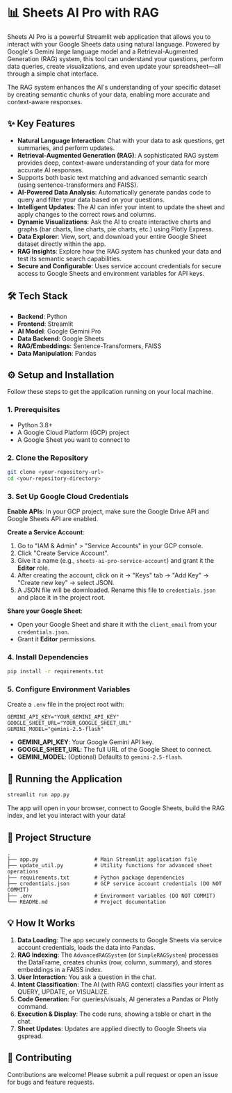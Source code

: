 # 📊 Sheets AI Pro with RAG

Sheets AI Pro is a powerful Streamlit web application that allows you to interact with your Google Sheets data using natural language. Powered by Google's Gemini large language model and a Retrieval-Augmented Generation (RAG) system, this tool can understand your questions, perform data queries, create visualizations, and even update your spreadsheet—all through a simple chat interface.

The RAG system enhances the AI's understanding of your specific dataset by creating semantic chunks of your data, enabling more accurate and context-aware responses.

## ✨ Key Features
- **Natural Language Interaction**: Chat with your data to ask questions, get summaries, and perform updates.  
- **Retrieval-Augmented Generation (RAG)**: A sophisticated RAG system provides deep, context-aware understanding of your data for more accurate AI responses.  
- Supports both basic text matching and advanced semantic search (using sentence-transformers and FAISS).  
- **AI-Powered Data Analysis**: Automatically generate pandas code to query and filter your data based on your questions.  
- **Intelligent Updates**: The AI can infer your intent to update the sheet and apply changes to the correct rows and columns.  
- **Dynamic Visualizations**: Ask the AI to create interactive charts and graphs (bar charts, line charts, pie charts, etc.) using Plotly Express.  
- **Data Explorer**: View, sort, and download your entire Google Sheet dataset directly within the app.  
- **RAG Insights**: Explore how the RAG system has chunked your data and test its semantic search capabilities.  
- **Secure and Configurable**: Uses service account credentials for secure access to Google Sheets and environment variables for API keys.  

## 🛠️ Tech Stack
- **Backend**: Python  
- **Frontend**: Streamlit  
- **AI Model**: Google Gemini Pro  
- **Data Backend**: Google Sheets  
- **RAG/Embeddings**: Sentence-Transformers, FAISS  
- **Data Manipulation**: Pandas  

## ⚙️ Setup and Installation

Follow these steps to get the application running on your local machine.

### 1. Prerequisites
- Python 3.8+  
- A Google Cloud Platform (GCP) project  
- A Google Sheet you want to connect to  

### 2. Clone the Repository
```bash
git clone <your-repository-url>
cd <your-repository-directory>
```

### 3. Set Up Google Cloud Credentials
**Enable APIs**: In your GCP project, make sure the Google Drive API and Google Sheets API are enabled.  

**Create a Service Account**:
1. Go to "IAM & Admin" > "Service Accounts" in your GCP console.  
2. Click "Create Service Account".  
3. Give it a name (e.g., `sheets-ai-pro-service-account`) and grant it the **Editor** role.  
4. After creating the account, click on it → "Keys" tab → "Add Key" → "Create new key" → select JSON.  
5. A JSON file will be downloaded. Rename this file to `credentials.json` and place it in the project root.  

**Share your Google Sheet**:  
- Open your Google Sheet and share it with the `client_email` from your `credentials.json`.  
- Grant it **Editor** permissions.  

### 4. Install Dependencies
```bash
pip install -r requirements.txt
```

### 5. Configure Environment Variables
Create a `.env` file in the project root with:
```env
GEMINI_API_KEY="YOUR_GEMINI_API_KEY"
GOOGLE_SHEET_URL="YOUR_GOOGLE_SHEET_URL"
GEMINI_MODEL="gemini-2.5-flash"
```

- **GEMINI_API_KEY**: Your Google Gemini API key.  
- **GOOGLE_SHEET_URL**: The full URL of the Google Sheet to connect.  
- **GEMINI_MODEL**: (Optional) Defaults to `gemini-2.5-flash`.  

## 🚀 Running the Application
```bash
streamlit run app.py
```
The app will open in your browser, connect to Google Sheets, build the RAG index, and let you interact with your data!  

## 📂 Project Structure
```
.
├── app.py                  # Main Streamlit application file
├── update_util.py          # Utility functions for advanced sheet operations
├── requirements.txt        # Python package dependencies
├── credentials.json        # GCP service account credentials (DO NOT COMMIT)
├── .env                    # Environment variables (DO NOT COMMIT)
└── README.md               # Project documentation
```

## 💡 How It Works
1. **Data Loading**: The app securely connects to Google Sheets via service account credentials, loads the data into Pandas.  
2. **RAG Indexing**: The `AdvancedRAGSystem` (or `SimpleRAGSystem`) processes the DataFrame, creates chunks (row, column, summary), and stores embeddings in a FAISS index.  
3. **User Interaction**: You ask a question in the chat.  
4. **Intent Classification**: The AI (with RAG context) classifies your intent as QUERY, UPDATE, or VISUALIZE.  
5. **Code Generation**: For queries/visuals, AI generates a Pandas or Plotly command.  
6. **Execution & Display**: The code runs, showing a table or chart in the chat.  
7. **Sheet Updates**: Updates are applied directly to Google Sheets via gspread.  

## 🤝 Contributing
Contributions are welcome! Please submit a pull request or open an issue for bugs and feature requests.  

